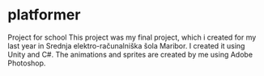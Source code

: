# platformer
Project for school
This project was my final project, which i created for my last year in Srednja elektro-računalniška šola Maribor.
I created it using Unity and C#.
The animations and sprites are created by me using Adobe Photoshop.
